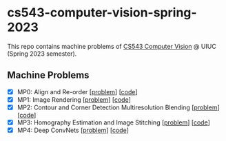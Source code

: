 # cs543-computer-vision-spring-2023
This repo contains machine problems of [CS543 Computer Vision](https://saurabhg.web.illinois.edu/teaching/ece549/sp2023/) @ UIUC (Spring 2023 semester).

## Machine Problems
- [x] MP0: Align and Re-order [[problem](https://gitlab.engr.illinois.edu/saurabhg/cv-sp24-mps/-/tree/main/MP1?ref_type=heads)] [[code](Mp0-Align-and-Re-order)]
- [x] MP1: Image Rendering [[problem](https://gitlab.engr.illinois.edu/saurabhg/cv-sp24-mps/-/tree/main/MP2?ref_type=heads)] [[code](Mp1-Image-Rendering)]
- [x] MP2: Contour and Corner Detection Multiresolution Blending [[problem](https://gitlab.engr.illinois.edu/saurabhg/cv-sp24-mps/-/tree/main/MP3?ref_type=heads)] [[code](Mp2-Contour-and-Corner-Detection-Multiresolution-Blending)]
- [x] MP3: Homography Estimation and Image Stitching [[problem](https://gitlab.engr.illinois.edu/saurabhg/cv-sp24-mps/-/tree/main/MP4?ref_type=heads)] [[code](Mp3-Homography-Estimation-and-Image-Stitching)]
- [x] MP4: Deep ConvNets [[problem](https://gitlab.engr.illinois.edu/saurabhg/cv-sp24-mps/-/tree/main/MP5?ref_type=heads)] [[code](Mp4-Deep-ConvNets)]

